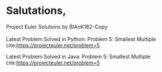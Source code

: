 # Salutations,

Project Euler Solutions by BlAnK182-Copy<br/>
<br/>
Latest Problem Solved in Python: Problem 5: Smallest Multiple<br/>
cite:https://projecteuler.net/problem=5
<br/>
  
Latest Problem Solved in Java: Problem 5: Smallest Multiple<br/>
cite:https://projecteuler.net/problem=5
<br/>
